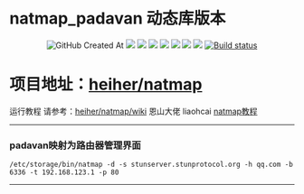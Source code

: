 # natmap_padavan 动态库版本
<p align="center">
  <img alt="GitHub Created At" src="https://img.shields.io/github/created-at/lmq8267/natmap_padavan?logo=github&label=%E5%88%9B%E5%BB%BA%E6%97%A5%E6%9C%9F">
<a href="https://hits.seeyoufarm.com"><img src="https://hits.seeyoufarm.com/api/count/incr/badge.svg?url=https%3A%2F%2Fgithub.com%2Flmq8267%2Fnatmap_padavan&count_bg=%2395C10D&title_bg=%23555555&icon=github.svg&icon_color=%238DC409&title=%E8%AE%BF%E9%97%AE%E6%95%B0&edge_flat=false"/></a>
<a href="https://github.com/lmq8267/natmap_padavan/releases"><img src="https://img.shields.io/github/downloads/lmq8267/natmap_padavan/total?logo=github&label=%E4%B8%8B%E8%BD%BD%E9%87%8F"></a>
<a href="https://github.com/lmq8267/natmap_padavan/graphs/contributors"><img src="https://img.shields.io/github/contributors-anon/lmq8267/natmap_padavan?logo=github&label=%E8%B4%A1%E7%8C%AE%E8%80%85"></a>
<a href="https://github.com/lmq8267/natmap_padavan/releases/"><img src="https://img.shields.io/github/release/lmq8267/natmap_padavan?logo=github&label=%E7%A8%B3%E5%AE%9A%E7%89%88"></a>
<a href="https://github.com/lmq8267/natmap_padavan/issues"><img src="https://img.shields.io/github/issues-raw/lmq8267/natmap_padavan?logo=github&label=%E9%97%AE%E9%A2%98"></a>
<a href="https://github.com/lmq8267/natmap_padavan/discussions"><img src="https://img.shields.io/github/discussions/lmq8267/natmap_padavan?logo=github&label=%E8%AE%A8%E8%AE%BA"></a>
<a href="GitHub repo size"><img src="https://img.shields.io/github/repo-size/lmq8267/natmap_padavan?logo=github&label=%E4%BB%93%E5%BA%93%E5%A4%A7%E5%B0%8F"></a>
<a href="https://github.com/lmq8267/natmap_padavan/actions?query=workflow%3ABuild"><img src="https://img.shields.io/github/actions/workflow/status/lmq8267/natmap_padavan/编译natmap.yml?branch=main&logo=github&label=%E6%9E%84%E5%BB%BA%E7%8A%B6%E6%80%81" alt="Build status"></a>
</p>
  
# 项目地址：[heiher/natmap](https://github.com/heiher/natmap)

运行教程 请参考：[heiher/natmap/wiki](https://github.com/heiher/natmap/wiki)
恩山大佬 liaohcai [natmap教程](https://www.right.com.cn/forum/forum.php?mod=viewthread&tid=8369948&page=1&extra=#pid20219385
)

------------------------------------------------------------------------------

### padavan映射为路由器管理界面
```shell
/etc/storage/bin/natmap -d -s stunserver.stunprotocol.org -h qq.com -b 6336 -t 192.168.123.1 -p 80
```
------------------------------------------------------------------------------


